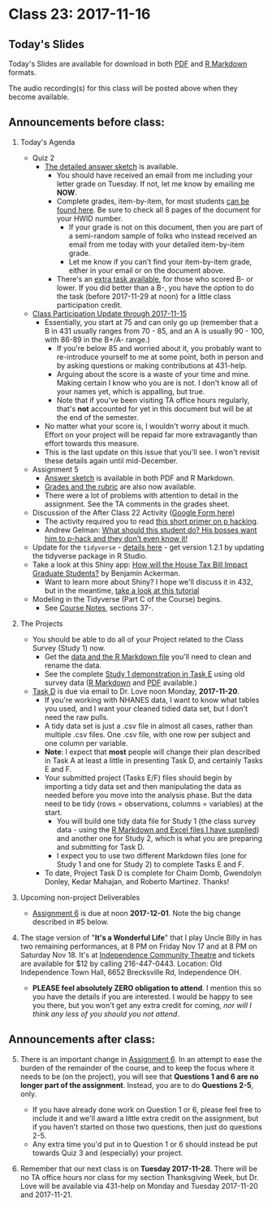 # Class 23: 2017-11-16

## Today's Slides

Today's Slides are available for download in both [PDF](https://github.com/THOMASELOVE/431slides/blob/master/class_23/431_2017_class-23-slides.pdf) and [R Markdown](https://github.com/THOMASELOVE/431slides/blob/master/class_23/431_2017_class-23-slides.Rmd) formats. 

The audio recording(s) for this class will be posted above when they become available.

## Announcements before class:

1. Today's Agenda
    - Quiz 2
        - [The detailed answer sketch](https://github.com/THOMASELOVE/431slides/blob/master/class_23/431-quiz2-sketch-pw-2017.pdf) is available. 
            - You should have received an email from me including your letter grade on Tuesday. If not, let me know by emailing me **NOW**.
            - Complete grades, item-by-item, for most students [can be found here](https://github.com/THOMASELOVE/431slides/blob/master/class_23/431-2017-quiz2-pw-results-for-most-students.pdf). Be sure to check all 8 pages of the document for your HWID number.
                - If your grade is not on this document, then you are part of a semi-random sample of folks who instead received an email from me today with your detailed item-by-item grade. 
                - Let me know if you can't find your item-by-item grade, either in your email or on the document above.
            - There's an [extra task available](https://goo.gl/forms/1f27voQF33hqYOys1), for those who scored B- or lower. If you did better than a B-, you have the *option* to do the task (before 2017-11-29 at noon) for a little class participation credit.
    - [Class Participation Update through 2017-11-15](https://github.com/THOMASELOVE/431slides/blob/master/class_23/431-class-part-pw-2017-11-15.pdf) 
        - Essentially, you start at 75 and can only go up (remember that a B in 431 usually ranges from 70 - 85, and an A is usually 90 - 100, with 86-89 in the B+/A- range.) 
            - If you're below 85 and worried about it, you probably want to re-introduce yourself to me at some point, both in person and by asking questions or making contributions at 431-help. 
            - Arguing about the score is a waste of your time and mine. Making certain I know who you are is not. I don't know all of your names yet, which is appalling, but true.
            - Note that if you've been visiting TA office hours regularly, that's **not** accounted for yet in this document but will be at the end of the semester.
        - No matter what your score is, I wouldn't worry about it much. Effort on your project will be repaid far more extravagantly than effort towards this measure. 
        - This is the last update on this issue that you'll see. I won't revisit these details again until mid-December.
    - Assignment 5
        - [Answer sketch](https://github.com/THOMASELOVE/431homework/tree/master/HW5) is available in both PDF and R Markdown. 
        - [Grades and the rubric](https://github.com/THOMASELOVE/431homework/tree/master/HW5) are also now available. 
        - There were a lot of problems with attention to detail in the assignment. See the TA comments in the grades sheet.
    - Discussion of the After Class 22 Activity ([Google Form here](https://goo.gl/forms/GEXC4gxQV4aTJb8D3))
        - The activity required you to read [this short primer on p hacking](https://www.methodspace.com/primer-p-hacking/).
        - Andrew Gelman: [What should this student do? His bosses want him to p-hack and they don’t even know it!](http://andrewgelman.com/2017/11/11/student-bosses-want-p-hack-dont-even-know/)
    - Update for the `tidyverse` - [details here](https://www.tidyverse.org/articles/2017/11/tidyverse_1.2.0/) - get version 1.2.1 by updating the tidyverse package in R Studio.
    - Take a look at this Shiny app: [How will the House Tax Bill Impact Graduate Students?](https://benjaminackerman.shinyapps.io/GOPtax2017/) by Benjamin Ackerman. 
        - Want to learn more about Shiny? I hope we'll discuss it in 432, but in the meantime, [take a look at this tutorial](https://shiny.rstudio.com/tutorial/)
    - Modeling in the Tidyverse (Part C of the Course) begins.
        - See [Course Notes](https://thomaselove.github.io/431notes/), sections 37-.

2. The Projects
    - You should be able to do all of your Project related to the Class Survey (Study 1) now.
        - Get the [data and the R Markdown file](https://github.com/THOMASELOVE/431project/tree/master/SURVEY2017) you'll need to clean and rename the data.
        - See the complete [Study 1 demonstration in Task E](https://github.com/THOMASELOVE/431project/tree/master/TaskE) using old survey data ([R Markdown](https://raw.githubusercontent.com/THOMASELOVE/431project/master/TaskE/431-project-study1-demonstration.Rmd) and [PDF](https://github.com/THOMASELOVE/431project/blob/master/TaskE/431-project-study1-demonstration.pdf) available.)
    - [Task D](https://github.com/THOMASELOVE/431project/tree/master/TaskD) is due via email to Dr. Love noon Monday, **2017-11-20**.
        - If you're working with NHANES data, I want to know what tables you used, and I want your cleaned tidied data set, but I don't need the raw pulls.
        - A tidy data set is just a .csv file in almost all cases, rather than multiple .csv files. One .csv file, with one row per subject and one column per variable.
        - **Note**: I expect that **most** people will change their plan described in Task A at least a little in presenting Task D, and certainly Tasks E and F.
        - Your submitted project (Tasks E/F) files should begin by importing a tidy data set and then manipulating the data as needed before you move into the analysis phase. But the data need to be tidy (rows = observations, columns = variables) at the start. 
            - You will build one tidy data file for Study 1 (the class survey data - using the [R Markdown and Excel files I have supplied](https://github.com/THOMASELOVE/431project/tree/master/SURVEY2017)) and another one for Study 2, which is what you are preparing and submitting for Task D.
            - I expect you to use two different Markdown files (one for Study 1 and one for Study 2) to complete Tasks E and F.
        - To date, Project Task D is complete for Chaim Domb, Gwendolyn Donley, Kedar Mahajan, and Roberto Martinez. Thanks!

3. Upcoming non-project Deliverables
    - [Assignment 6](https://github.com/THOMASELOVE/431homework/blob/master/431-2017_assignment-6.md) is due at noon **2017-12-01**. Note the big change described in #5 below.

4. The stage version of "**It's a Wonderful Life**" that I play Uncle Billy in has two remaining performances, at 8 PM on Friday Nov 17 and at 8 PM on Saturday Nov 18. It's at [Independence Community Theatre](http://www.independencetheatre.org/) and tickets are available for $12 by calling 216-447-0443. Location: Old Independence Town Hall, 6652 Brecksville Rd, Independence OH. 
    - **PLEASE feel absolutely ZERO obligation to attend**. I mention this so you have the details if you are interested. I would be happy to see you there, but you won't get any extra credit for coming, *nor will I think any less of you should you not attend*.

## Announcements after class:

5. There is an important change in [Assignment 6](https://github.com/THOMASELOVE/431homework/blob/master/431-2017_assignment-6.md). In an attempt to ease the burden of the remainder of the course, and to keep the focus where it needs to be (on the project), you will see that **Questions 1 and 6 are no longer part of the assignment**. Instead, you are to do **Questions 2-5**, only.
    - If you have already done work on Question 1 or 6, please feel free to include it and we'll award a little extra credit on the assignment, but if you haven't started on those two questions, then just do questions 2-5. 
    - Any extra time you'd put in to Question 1 or 6 should instead be put towards Quiz 3 and (especially) your project.

6. Remember that our next class is on **Tuesday 2017-11-28**. There will be no TA office hours nor class for my section Thanksgiving Week, but Dr. Love will be available via 431-help on Monday and Tuesday 2017-11-20 and 2017-11-21.
